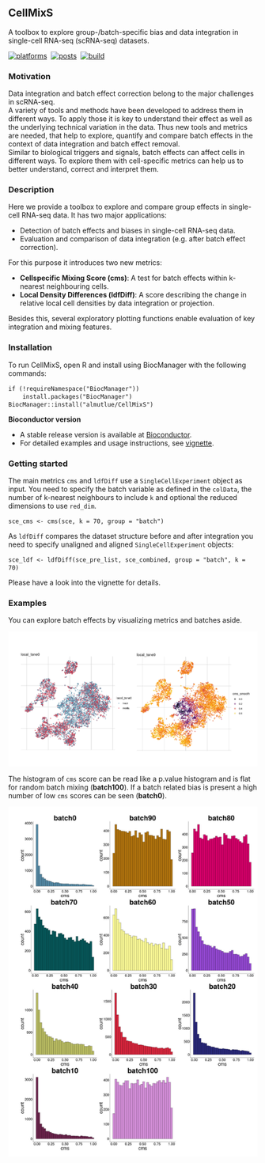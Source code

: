 ## CellMixS
  
A toolbox to explore group-/batch-specific bias and data integration in single-cell RNA-seq (scRNA-seq) datasets. 

[![platforms](http://bioconductor.org/shields/availability/3.9/CellMixS.svg)](https://bioconductor.org/packages/devel/bioc/html/CellMixS.html#archives)&nbsp;
[![posts](http://bioconductor.org/shields/posts/CellMixS.svg)](https://support.bioconductor.org/t/cellmixs)&nbsp;
[![build](http://bioconductor.org/shields/build/release/bioc/CellMixS.svg)](http://bioconductor.org/checkResults/release/bioc-LATEST/CellMixS)

### Motivation

Data integration and batch effect correction belong to the major challenges in scRNA-seq.  
A variety of tools and methods have been developed to address them in different ways.
To apply those it is key to understand their effect as well as the underlying technical variation in the data.
Thus new tools and metrics are needed, that help to explore, quantify and compare batch effects in the context of data integration and batch effect removal.  
Similar to biological triggers and signals, batch effects can affect cells in different ways. 
To explore them with cell-specific metrics can help us to better understand, correct and interpret them.

### Description  

Here we provide a toolbox to explore and compare group effects in single-cell RNA-seq data. 
It has two major applications:  
  
* Detection of batch effects and biases in single-cell RNA-seq data.    
* Evaluation and comparison of data integration (e.g. after batch effect correction).  
  
For this purpose it introduces two new metrics:  

* **Cellspecific Mixing Score (cms)**: A test for batch effects within k-nearest neighbouring cells.     
* **Local Density Differences (ldfDiff)**: A score describing the change in relative local cell densities by data integration or projection. 

Besides this, several exploratory plotting functions enable evaluation of key integration and mixing features.  

### Installation

To run CellMixS, open R and install using BiocManager with the following commands: 

```
if (!requireNamespace("BiocManager"))
    install.packages("BiocManager")
BiocManager::install("almutlue/CellMixS")
```
**Bioconductor version**
  - A stable release version is available at [Bioconductor](https://bioconductor.org/packages/devel/bioc/html/CellMixS.html).
  - For detailed examples and usage instructions, see [vignette](https://bioconductor.org/packages/devel/bioc/vignettes/CellMixS/inst/doc/CellMixS.html).


### Getting started
The main metrics `cms` and `ldfDiff` use a `SingleCellExperiment` object as input. 
You need to specify the batch variable as defined in the `colData`, the number of k-nearest neighbours to include `k` and optional the reduced dimensions to use `red_dim`.

```
sce_cms <- cms(sce, k = 70, group = "batch")
```

As `ldfDiff` compares the dataset structure before and after integration you need to specify unaligned and aligned `SingleCellExperiment` objects:

```
sce_ldf <- ldfDiff(sce_pre_list, sce_combined, group = "batch", k = 70)
```
Please have a look into the vignette for details.

### Examples

You can explore batch effects by visualizing metrics and batches aside.

![](/inst/extdata/cms_screenshot1.png)

The histogram of `cms` score can be read like a p.value histogram and is flat for random batch mixing (**batch100**). 
If a batch related bias is present a high number of low `cms` scores can be seen (**batch0**).

![](/inst/extdata/visHist_cms.png)

